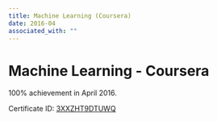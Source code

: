 ```yaml
---
title: Machine Learning (Coursera)
date: 2016-04
associated_with: ""
---
```


# Machine Learning - Coursera

100% achievement in April 2016.

Certificate ID: [3XXZHT9DTUWQ](https://www.coursera.org/account/accomplishments/records/3XXZHT9DTUWQ)
